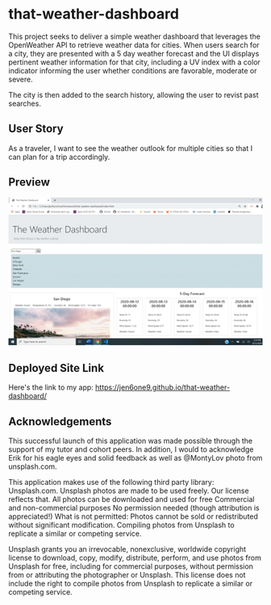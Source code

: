 # that-weather-dashboard
This project seeks to deliver a simple weather dashboard that leverages the OpenWeather API to retrieve weather data for cities.
When users search for a city, they are presented with a 5 day weather forecast and the UI displays pertinent weather information for that city, including a UV index with a color indicator informing the user whether conditions are favorable, moderate or severe. 

The city is then added to the search history, allowing the user to revist past searches.

## User Story
As a traveler, I want to see the weather outlook for multiple cities so that I can plan for a trip accordingly. 



## Preview
![alt-text](WeatherDashboard.GIF)

## Deployed Site Link
Here's the link to my app: https://jen6one9.github.io/that-weather-dashboard/

## Acknowledgements
This successful launch of this application was made possible through the support of my tutor and cohort peers. In addition, I would to acknowledge Erik for his eagle eyes and solid feedback as well as @MontyLov photo from unsplash.com. 

This application makes use of the following third party library: Unsplash.com.
Unsplash photos are made to be used freely. Our license reflects that.
All photos can be downloaded and used for free
Commercial and non-commercial purposes
No permission needed (though attribution is appreciated!)
What is not permitted:
    Photos cannot be sold or redistributed without significant modification.
    Compiling photos from Unsplash to replicate a similar or competing service.

Unsplash grants you an irrevocable, nonexclusive, worldwide copyright license to download, copy, modify, distribute, perform, and use photos from Unsplash for free, including for commercial purposes, without permission from or attributing the photographer or Unsplash. This license does not include the right to compile photos from Unsplash to replicate a similar or competing service.

